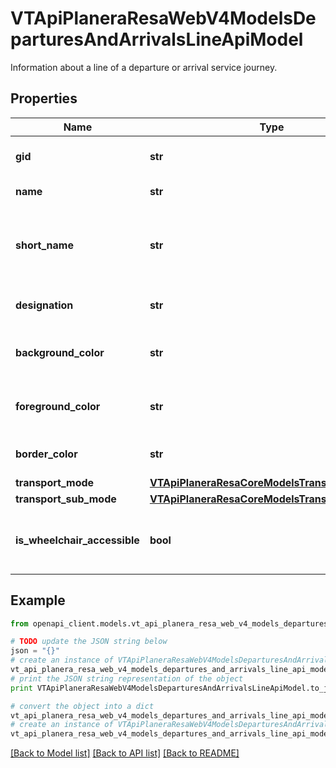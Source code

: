 # VTApiPlaneraResaWebV4ModelsDeparturesAndArrivalsLineApiModel

Information about a line of a departure or arrival service journey.

## Properties
Name | Type | Description | Notes
------------ | ------------- | ------------- | -------------
**gid** | **str** | 16-digit Västtrafik line gid. | [optional] 
**name** | **str** | The line name. | [optional] 
**short_name** | **str** | The short name of the line, usually 5 characters or less. | [optional] 
**designation** | **str** | The designation of the line. | [optional] 
**background_color** | **str** | The background color of the line symbol. | [optional] 
**foreground_color** | **str** | The foreground color of the line symbol. | [optional] 
**border_color** | **str** | The border color of the line symbol. | [optional] 
**transport_mode** | [**VTApiPlaneraResaCoreModelsTransportMode**](VTApiPlaneraResaCoreModelsTransportMode.md) |  | [optional] 
**transport_sub_mode** | [**VTApiPlaneraResaCoreModelsTransportSubMode**](VTApiPlaneraResaCoreModelsTransportSubMode.md) |  | [optional] 
**is_wheelchair_accessible** | **bool** | Flag indicating if the line is wheelchair accessible. | [optional] 

## Example

```python
from openapi_client.models.vt_api_planera_resa_web_v4_models_departures_and_arrivals_line_api_model import VTApiPlaneraResaWebV4ModelsDeparturesAndArrivalsLineApiModel

# TODO update the JSON string below
json = "{}"
# create an instance of VTApiPlaneraResaWebV4ModelsDeparturesAndArrivalsLineApiModel from a JSON string
vt_api_planera_resa_web_v4_models_departures_and_arrivals_line_api_model_instance = VTApiPlaneraResaWebV4ModelsDeparturesAndArrivalsLineApiModel.from_json(json)
# print the JSON string representation of the object
print VTApiPlaneraResaWebV4ModelsDeparturesAndArrivalsLineApiModel.to_json()

# convert the object into a dict
vt_api_planera_resa_web_v4_models_departures_and_arrivals_line_api_model_dict = vt_api_planera_resa_web_v4_models_departures_and_arrivals_line_api_model_instance.to_dict()
# create an instance of VTApiPlaneraResaWebV4ModelsDeparturesAndArrivalsLineApiModel from a dict
vt_api_planera_resa_web_v4_models_departures_and_arrivals_line_api_model_form_dict = vt_api_planera_resa_web_v4_models_departures_and_arrivals_line_api_model.from_dict(vt_api_planera_resa_web_v4_models_departures_and_arrivals_line_api_model_dict)
```
[[Back to Model list]](../README.md#documentation-for-models) [[Back to API list]](../README.md#documentation-for-api-endpoints) [[Back to README]](../README.md)


